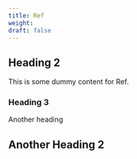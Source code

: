 ```yaml
---
title: Ref
weight: 
draft: false
---
```


## Heading 2

This is some dummy content for Ref.

### Heading 3

Another heading

## Another Heading 2

